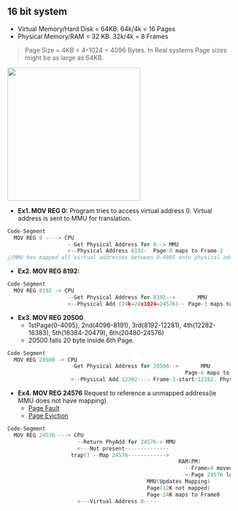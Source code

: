 ## 16 bit system
- Virtual Memory/Hard Disk = 64KB. 64k/4k = 16 Pages  
- Physical Memory/RAM = 32 KB. 32k/4k = 8 Frames

> Page Size = 4KB = 4`*`1024 = 4096 Bytes. In Real systems Page sizes might be as large as 64KB.

<img src=https://i.ibb.co/pbTrjFn/virtual-physical.png width=300 />
                                                       
- **Ex1. MOV REG 0:** Program tries to access virtual address 0. Virtual address is sent to MMU for translation. 
```c
Code-Segment    
  MOV REG 0 ----> CPU
                   --Get Physical Address for 0--> MMU
                   <--Physical Address 8192-  Page-0 maps to Frame-2
//MMU has mapped all virtual addresses between 0-4095 onto physical addresses 8192-12287.                   
```                   
- **Ex2. MOV REG 8192:**
```c
Code-Segment    
  MOV REG 8192 -> CPU
                   --Get Physical Address for 8192-->       MMU
                   <--Physical Add (24k=24x1024=24576)-- Page-3 maps to Frame-6
```
- **Ex3. MOV REG 20500**
  - 1stPage(0-4095), 2nd(4096-8191), 3rd(8192-12281), 4th(12282-16383), 5th(16384-20479), 6th(20480-24576)
  - 20500 falls 20 byte inside 6th Page.
```c
Code-Segment    
  MOV REG 20500 -> CPU
                    -Get Physical Address for 20500-->       MMU
                                                        Page-6 maps to Frame3
                    <--Physical Add 12302---- Frame-3-start:12282. PhysicalAdd=12282+20=12302
```
- **Ex4. MOV REG 24576** Request to reference a unmapped address(ie MMU does not have mapping).
  - [Page Fault](../../Terms.md)
  - [Page Eviction](../../Terms.md)
```c
Code-Segment
  MOV REG 24576 ---> CPU
                      --Return PhyAdd for 24576-> MMU
                      <---Not present--------------
                    trap() --Map 24576------------>
                                                      RAM(PM)                             Hard-Disk(VM)
                                                        --Frame=0 moved to VM-------------->
                                                        <-Page 24576 loaded in RAM(at address 0)--
                                            MMU(Updates Mapping)
                                            Page(12K not mapped)  
                                            Page-24K maps to Frame0
                      <---Virtual Address 0----
```
